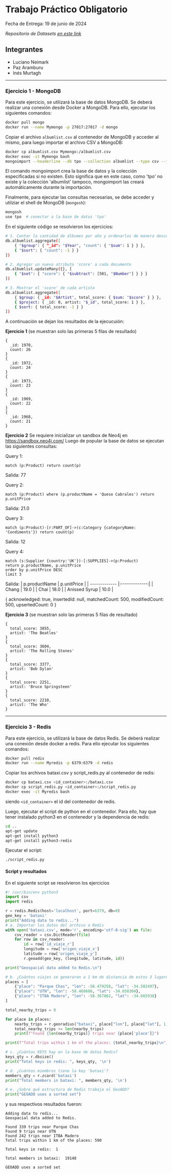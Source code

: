 # Trabajo Práctico Obligatorio
Fecha de Entrega: 19 de junio de 2024

*Repositorio de Datasets [en este link](https://l1nk.dev/aTrRE)*


## Integrantes
- Luciano Neimark
- Paz Aramburu
- Inés Murtagh


---

### Ejercicio 1 - MongoDB
Para este ejercicio, se utilizará la base de datos MongoDB. Se deberá realizar una conexión desde Docker a MongoDB. 
Para ello, ejecutar los siguientes comandos:

```bash
docker pull mongo
docker run --name Mymongo -p 27017:27017 -d mongo
```

Copiar el archivo `albumlist.csv` al contenedor de MongoDB y acceder al mismo, para luego importar el archivo CSV a MongoDB:

```bash
docker cp albumlist.csv Mymongo:/albumlist.csv
docker exec -it Mymongo bash
mongoimport --headerline --db tpo --collection albumlist --type csv --file /albumlist.csv
```
El comando mongoimport crea la base de datos y la colección especificadas si no existen. Esto significa que en este caso, como 'tpo' no existe y la colección 'albumlist' tampoco, mongoimport las creará automáticamente durante la importación.

Finalmente, para ejecutar las consultas necesarias, se debe acceder y utilziar el shell de MongoDB (`mongosh`):

```bash
mongosh
use tpo  # conectar a la base de datos 'tpo'
```

En el siguiente código se resolvieron los ejercicios:

```bash
# 1. Contar la cantidad de álbumes por año y ordenarlos de manera descendente
db.albumlist.aggregate([
    { "$group": { "_id": "$Year", "count": { "$sum": 1 } } },
    { "$sort": { "count": -1 } }
])

# 2. Agregar un nuevo atributo 'score' a cada documento
db.albumlist.updateMany({}, [
    { "$set": { "score": { "$subtract": [501, "$Number"] } } }
])

# 3. Mostrar el 'score' de cada artista
db.albumlist.aggregate([
    { $group: { _id: "$Artist", total_score: { $sum: "$score" } } },
    { $project: { _id: 0, artist: "$_id", total_score: 1 } },
    { $sort: { total_score: -1 } }
])
```

A continuación se dejan los resultados de la ejecucuión:

**Ejercicio 1**
(se muestran solo las primeras 5 filas de resultado)
```
{
  _id: 1970,
  count: 26
}
{
  _id: 1972,
  count: 24
}
{
  _id: 1973,
  count: 23
}
{
  _id: 1969,
  count: 22
}
{
  _id: 1968,
  count: 21
}
```

**Ejercicio 2**
Se requiere inicializar un sandbox de Neo4j en https://sandbox.neo4j.com/
Luego de popular la base de datos se ejecutan las siguientes consultas:

Query 1:
```
match (p:Product) return count(p)
```
Salida: 77 


Query 2:
```
match (p:Product) where (p.productName = 'Queso Cabrales') return p.unitPrice
```
Salida: 21.0 


Query 3:
```
match (p:Product)-[r:PART_OF]->(c:Category {categoryName: 'Condiments'}) return count(p)
```
Salida: 12



Query 4:
```
match (s:Supplier {country:'UK'})-[:SUPPLIES]->(p:Product)
return p.productName, p.unitPrice
order by p.unitPrice DESC
limit 3
```
Salida: 
| p.productName | p.unitPrice   | 
| ------------- |:-------------:|
| Chang         | 19.0          |
| Chai          | 18.0          |
| Anissed Syrup | 10.0          |


{ 
  acknowledged: true,
  insertedId: null,
  matchedCount: 500,
  modifiedCount: 500,
  upsertedCount: 0
}


**Ejercicio 3**
(se muestran solo las primeras 5 filas de resultado)
```
{
  total_score: 3855,
  artist: 'The Beatles'
}
{
  total_score: 3604,
  artist: 'The Rolling Stones'
}
{
  total_score: 3377,
  artist: 'Bob Dylan'
}
{
  total_score: 2251,
  artist: 'Bruce Springsteen'
}
{
  total_score: 2210,
  artist: 'The Who'
}
```


---

### Ejercicio 3 - Redis
Para este ejercicio, se utilizará la base de datos Redis. Se deberá realizar una conexión desde docker a redis. Para ello ejecutar los siguientes comandos:
    
```bash
docker pull redis
docker run --name Myredis -p 6379:6379 -d redis
```
Copiar los archivos bataxi.csv y script_redis.py al contenedor de redis:
        
```bash
docker cp bataxi.csv <id_container>:/bataxi.csv
docker cp script_redis.py <id_container>:/script_redis.py
docker exec -it Myredis bash
```

siendo `<id_container>` el id del contenedor de redis.

Luego, ejecutar el script de python en el contenedor. Para ello, hay que tener instalado python3 en el contenedor y la dependencia de redis:
```bash
cd ..
apt-get update
apt-get install python3
apt-get install python3-redis
```
Ejecutar el script:
```bash
./script_redis.py
```

#### Script y resultados
En el siguiente script se resolvieron los ejercicios
```python
#! /usr/bin/env python3
import csv
import redis

r = redis.Redis(host='localhost', port=6379, db=0)
geo_key = 'bataxi'
print("Adding data to redis...")
# a. Importar los datos del archivo a Redis
with open('bataxi.csv', mode='r', encoding='utf-8-sig') as file:
    csv_reader = csv.DictReader(file)
    for row in csv_reader:
        id = row['id_viaje_r']
        longitude = row['origen_viaje_x']
        latitude = row['origen_viaje_y']
        r.geoadd(geo_key, (longitude, latitude, id))

print("Geospacial data added to Redis.\n")

# b. ¿Cuántos viajes se generaron a 1 km de distancia de estos 3 lugares?
places = [
    {"place": "Parque Chas", "lon": -58.479258, "lat": -34.582497},
    {"place": "UTN", "lon": -58.468606, "lat": -34.658304},
    {"place": "ITBA Madero", "lon": -58.367862, "lat": -34.602938}
]

total_nearby_trips = 0

for place in places:
    nearby_trips = r.georadius("bataxi", place["lon"], place["lat"], 1, unit='km')
    total_nearby_trips += len(nearby_trips)
    print(f"Found {len(nearby_trips)} trips near {place['place']}")

print(f"Total trips within 1 km of the places: {total_nearby_trips}\n")

# c. ¿Cuántas KEYS hay en la base de datos Redis?
keys_qty = r.dbsize()
print("Total keys in redis: ", keys_qty, '\n')

# d. ¿Cuántos miembros tiene la key 'bataxi'?
members_qty = r.zcard('bataxi')
print("Total members in bataxi: ", members_qty, '\n')

# e. ¿Sobre qué estructura de Redis trabaja el GeoADD?
print("GEOADD uses a sorted set")
```

y sus respectivos resultados fueron:
```
Adding data to redis...
Geospacial data added to Redis.

Found 339 trips near Parque Chas
Found 9 trips near UTN
Found 242 trips near ITBA Madero
Total trips within 1 km of the places: 590

Total keys in redis:  1 

Total members in bataxi:  19148 

GEOADD uses a sorted set
```
